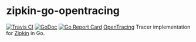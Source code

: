 # zipkin-go-opentracing

[![Travis CI](https://travis-ci.org/openzipkin/zipkin-go-opentracing.svg?branch=master)](https://travis-ci.org/openzipkin/zipkin-go-opentracing)
[![GoDoc](https://godoc.org/github.com/openzipkin/zipkin-go-opentracing?status.svg)](https://godoc.org/github.com/openzipkin/zipkin-go-opentracing)
[![Go Report Card](https://goreportcard.com/badge/github.com/openzipkin/zipkin-go-opentracing)](https://goreportcard.com/report/github.com/openzipkin/zipkin-go-opentracing)
[OpenTracing](http://opentracing.io) Tracer implementation for [Zipkin](http://zipkin.io) in Go.
